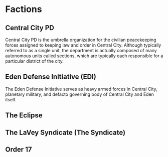 # Factions

## Central City PD
Central City PD is the umbrella organization for the civilian peacekeeping forces assigned to keeping law and order in Central City. Although typically referred to as a single unit, the department is actually composed of many autonomous units called sections, which are typically each responsible for a particular district of the city.

## Eden Defense Initiative (EDI)
The Eden Defense Initiative serves as heavy armed forces in Central City, planetary military, and defacto governing body of Central City and Eden itself. 

## The Eclipse

## The LaVey Syndicate (The Syndicate)

## Order 17